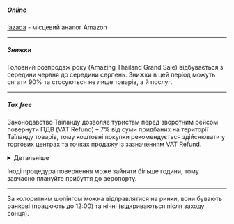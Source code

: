 ##### Online

[lazada](https://www.lazada.co.th/) - місцевий аналог Аmazon

***

##### Знижки


Головний розпродаж року (Amazing Thailand Grand Sale) відбувається з середини червня до середини серпень. Знижки в цей період можуть сягати 90% та стосуються не лише товарів, а й послуг.
***

##### Tax free

Законодавство Таїланду дозволяє туристам перед зворотним рейсом повернути ПДВ (VAT Refund) – 7% від суми придбаних на території Таїланду товарів, тому коштовні покупки рекомендується здійснювати у торгових центрах та точках продажу із зазначенням VAT Refund.

<details>
<summary>Детальніше</summary>

- при покупці продавця потрібно попросити заповнити форму PP10 на придбаний товар, а після покупки зберігати чеки та оригінальне пакування товару;

- повернення можна зробити тільки в міжнародних аеропортах (потрібно шукати спеціальні стійки з написом VAT Refund);

- кожен з товарів має коштувати не менше 2000 бат, а загальна сума за всі товари повинна бути не менше 5000 бат;

- після покупки має пройти не більше 60 днів, а товари мають бути цілими та не бути до моменту повернення ПДВ у користуванні (або це не повинно бути видно).

<section>

Повернути ПДВ за товари не можна, якщо Ви перебуваєте на території Таїланду більше ніж пів року. Також перевіряється наявність штампу про в'їзд або туристичної візи.

</section>

</details>

<section type="tip">

Іноді процедура повернення може зайняти більше години, тому завчасно плануйте прибуття до аеропорту.

</section>

***

За колоритним шопінгом можна відправлятися на ринки, вони бувають ранкові (працюють до 12:00) та нічні (відкриваються після заходу сонця).